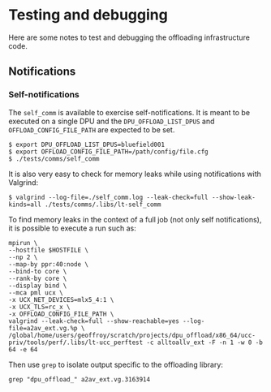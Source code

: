 # Testing and debugging

Here are some notes to test and debugging the offloading infrastructure code.

## Notifications

### Self-notifications

The `self_comm` is available to exercise self-notifications. It is meant to be executed on a single
DPU and the `DPU_OFFLOAD_LIST_DPUS` and `OFFLOAD_CONFIG_FILE_PATH` are expected to be set.
```
$ export DPU_OFFLOAD_LIST_DPUS=bluefield001
$ export OFFLOAD_CONFIG_FILE_PATH=/path/config/file.cfg
$ ./tests/comms/self_comm
```

It is also very easy to check for memory leaks while using notifications with Valgrind:
```
$ valgrind --log-file=./self_comm.log --leak-check=full --show-leak-kinds=all ./tests/comms/.libs/lt-self_comm
```

To find memory leaks in the context of a full job (not only self notifications), it is possible
to execute a run such as:
```
mpirun \
--hostfile $HOSTFILE \
--np 2 \
--map-by ppr:40:node \
--bind-to core \
--rank-by core \
--display bind \
--mca pml ucx \
-x UCX_NET_DEVICES=mlx5_4:1 \
-x UCX_TLS=rc_x \
-x OFFLOAD_CONFIG_FILE_PATH \
valgrind --leak-check=full --show-reachable=yes --log-file=a2av_ext.vg.%p \
/global/home/users/geoffroy/scratch/projects/dpu_offload/x86_64/ucc-priv/tools/perf/.libs/lt-ucc_perftest -c alltoallv_ext -F -n 1 -w 0 -b 64 -e 64
```

Then use `grep` to isolate output specific to the offloading library:
```
grep "dpu_offload_" a2av_ext.vg.3163914
```